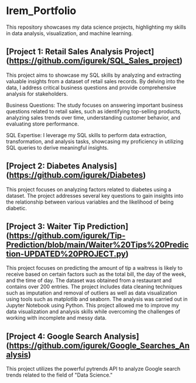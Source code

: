 # Irem_Portfolio
 This repository showcases my data science projects, highlighting my skills in data analysis, visualization, and machine learning. 


## [Project 1: Retail Sales Analysis Project] (https://github.com/igurek/SQL_Sales_project) 

This project aims to showcase my SQL skills by analyzing and extracting valuable insights from a dataset of retail sales records. By delving into the data, I address critical business questions and provide comprehensive analysis for stakeholders.

Business Questions: The study focuses on answering important business questions related to retail sales, such as identifying top-selling products, analyzing sales trends over time, understanding customer behavior, and evaluating store performance.

SQL Expertise: I leverage my SQL skills to perform data extraction, transformation, and analysis tasks, showcasing my proficiency in utilizing SQL queries to derive meaningful insights.


## [Project 2: Diabetes Analysis] (https://github.com/igurek/Diabetes)  

This project focuses on analyzing factors related to diabetes using a dataset. The project addresses several key questions to gain insights into the relationship between various variables and the likelihood of being diabetic.


## [Project 3: Waiter Tip Prediction] (https://github.com/igurek/Tip-Prediction/blob/main/Waiter%20Tips%20Prediction-UPDATED%20PROJECT.py) 

This project focuses on predicting the amount of tip a waitress is likely to receive based on certain factors such as the total bill, the day of the week, and the time of day. The dataset was obtained from a restaurant and contains over 200 entries. The project includes data cleaning techniques such as imputation and removal of outliers as well as data visualization using tools such as matplotlib and seaborn. The analysis was carried out in Jupyter Notebook using Python. This project allowed me to improve my data visualization and analysis skills while overcoming the challenges of working with incomplete and messy data.


## [Project 4: Google Search Analysis] (https://github.com/igurek/Google_Searches_Analysis) 

This project utilizes the powerful pytrends API to analyze Google search trends related to the field of "Data Science."
